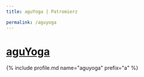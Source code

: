 ```yaml
---
title: aguYoga | Patromierz

permalink: /aguyoga
---
```


# [aguYoga](https://patronite.pl/aguyoga)

{% include profile.md name="aguyoga" prefix="a" %}
